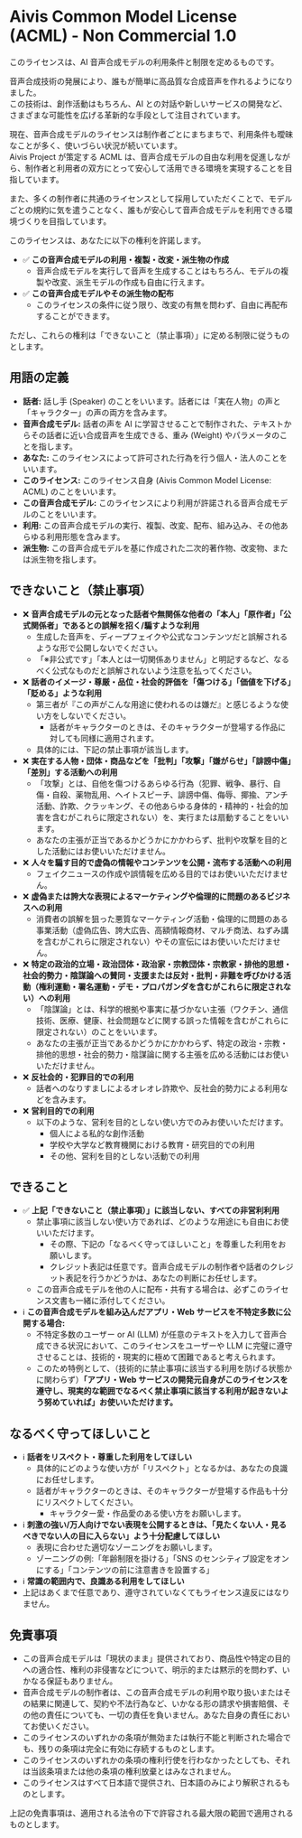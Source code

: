 # Aivis Common Model License (ACML) - Non Commercial 1.0

このライセンスは、AI 音声合成モデルの利用条件と制限を定めるものです。

音声合成技術の発展により、誰もが簡単に高品質な合成音声を作れるようになりました。  
この技術は、創作活動はもちろん、AI との対話や新しいサービスの開発など、さまざまな可能性を広げる革新的な手段として注目されています。

現在、音声合成モデルのライセンスは制作者ごとにまちまちで、利用条件も曖昧なことが多く、使いづらい状況が続いています。  
Aivis Project が策定する ACML は、音声合成モデルの自由な利用を促進しながら、制作者と利用者の双方にとって安心して活用できる環境を実現することを目指しています。

また、多くの制作者に共通のライセンスとして採用していただくことで、モデルごとの規約に気を遣うことなく、誰もが安心して音声合成モデルを利用できる環境づくりを目指しています。

このライセンスは、あなたに以下の権利を許諾します。

- ✅ **この音声合成モデルの利用・複製・改変・派生物の作成**
  - 音声合成モデルを実行して音声を生成することはもちろん、モデルの複製や改変、派生モデルの作成も自由に行えます。
- ✅ **この音声合成モデルやその派生物の配布**
  - このライセンスの条件に従う限り、改変の有無を問わず、自由に再配布することができます。

ただし、これらの権利は「できないこと（禁止事項）」に定める制限に従うものとします。

## 用語の定義

- **話者:** 話し手 (Speaker) のことをいいます。話者には「実在人物」の声と「キャラクター」の声の両方を含みます。
- **音声合成モデル:** 話者の声を AI に学習させることで制作された、テキストからその話者に近い合成音声を生成できる、重み (Weight) やパラメータのことを指します。
- **あなた:** このライセンスによって許可された行為を行う個人・法人のことをいいます。
- **このライセンス:** このライセンス自身 (Aivis Common Model License: ACML) のことをいいます。 
- **この音声合成モデル:** このライセンスにより利用が許諾される音声合成モデルのことをいいます。
- **利用:** この音声合成モデルの実行、複製、改変、配布、組み込み、その他あらゆる利用形態を含みます。
- **派生物:** この音声合成モデルを基に作成された二次的著作物、改変物、または派生物を指します。

## できないこと（禁止事項）

- ❌ **音声合成モデルの元となった話者や無関係な他者の「本人」「原作者」「公式関係者」であるとの誤解を招く/騙すような利用**
  - 生成した音声を、ディープフェイクや公式なコンテンツだと誤解されるような形で公開しないでください。
  - 「※非公式です」「本人とは一切関係ありません」と明記するなど、なるべく公式なものだと誤解されないよう注意を払ってください。
- ❌ **話者のイメージ・尊厳・品位・社会的評価を「傷つける」「価値を下げる」「貶める」ような利用**
  - 第三者が『この声がこんな用途に使われるのは嫌だ』と感じるような使い方をしないでください。
    - 話者がキャラクターのときは、そのキャラクターが登場する作品に対しても同様に適用されます。
  - 具体的には、下記の禁止事項が該当します。
- ❌ **実在する人物・団体・商品などを「批判」「攻撃」「嫌がらせ」「誹謗中傷」「差別」する活動への利用**
  - 「攻撃」とは、自他を傷つけるあらゆる行為（犯罪、戦争、暴行、自傷・自殺、薬物乱用、ヘイトスピーチ、誹謗中傷、侮辱、揶揄、アンチ活動、詐欺、クラッキング、その他あらゆる身体的・精神的・社会的加害を含むがこれらに限定されない）を、実行または扇動することをいいます。
  - あなたの主張が正当であるかどうかにかかわらず、批判や攻撃を目的とした活動にはお使いいただけません。
- ❌ **人々を騙す目的で虚偽の情報やコンテンツを公開・流布する活動への利用**
    - フェイクニュースの作成や誤情報を広める目的ではお使いいただけません。
- ❌ **虚偽または誇大な表現によるマーケティングや倫理的に問題のあるビジネスへの利用**
    - 消費者の誤解を狙った悪質なマーケティング活動・倫理的に問題のある事業活動（虚偽広告、誇大広告、高額情報商材、マルチ商法、ねずみ講を含むがこれらに限定されない）やその宣伝にはお使いいただけません。
- ❌ **特定の政治的立場・政治団体・政治家・宗教団体・宗教家・排他的思想・社会的勢力・陰謀論への賛同・支援または反対・批判・非難を呼びかける活動（権利運動・署名運動・デモ・プロパガンダを含むがこれらに限定されない）への利用**
    - 「陰謀論」とは、科学的根拠や事実に基づかない主張（ワクチン、通信技術、医療、健康、社会問題などに関する誤った情報を含むがこれらに限定されない）のことをいいます。
    - あなたの主張が正当であるかどうかにかかわらず、特定の政治・宗教・排他的思想・社会的勢力・陰謀論に関する主張を広める活動にはお使いいただけません。
- ❌ **反社会的・犯罪目的での利用**
  - 話者へのなりすましによるオレオレ詐欺や、反社会的勢力による利用などを含みます。
- ❌ **営利目的での利用**
  - 以下のような、営利を目的としない使い方でのみお使いいただけます。
    - 個人による私的な創作活動
    - 学校や大学など教育機関における教育・研究目的での利用
    - その他、営利を目的としない活動での利用

## できること

- ✅ **上記「できないこと（禁止事項）」に該当しない、すべての非営利利用**
  - 禁止事項に該当しない使い方であれば、どのような用途にも自由にお使いいただけます。
    - その際、下記の「なるべく守ってほしいこと」を尊重した利用をお願いします。
    - クレジット表記は任意です。音声合成モデルの制作者や話者のクレジット表記を行うかどうかは、あなたの判断にお任せします。
  - この音声合成モデルを他の人に配布・共有する場合は、必ずこのライセンス文書も一緒に添付してください。
- ℹ️ **この音声合成モデルを組み込んだアプリ・Web サービスを不特定多数に公開する場合:**
  - 不特定多数のユーザー or AI (LLM) が任意のテキストを入力して音声合成できる状況において、このライセンスをユーザーや LLM に完璧に遵守させることは、技術的・現実的に極めて困難であると考えられます。
  - このため特例として、（技術的に禁止事項に該当する利用を防げる状態かに関わらず）**「アプリ・Web サービスの開発元自身がこのライセンスを遵守し、現実的な範囲でなるべく禁止事項に該当する利用が起きないよう努めていれば」お使いいただけます。**

## なるべく守ってほしいこと

- ℹ️ **話者をリスペクト・尊重した利用をしてほしい**
  - 具体的にどのような使い方が「リスペクト」となるかは、あなたの良識にお任せします。
  - 話者がキャラクターのときは、そのキャラクターが登場する作品も十分にリスペクトしてください。
    - キャラクター愛・作品愛のある使い方をお願いします。
- ℹ️ **刺激の強い/万人向けでない表現を公開するときは、「見たくない人・見るべきでない人の目に入らない」よう十分配慮してほしい**
  - 表現に合わせた適切なゾーニングをお願いします。
  - ゾーニングの例:「年齢制限を掛ける」「SNS のセンシティブ設定をオンにする」「コンテンツの前に注意書きを設置する」
- ℹ️ **常識の範囲内で、良識ある利用をしてほしい**
- 上記はあくまで任意であり、遵守されていなくてもライセンス違反にはなりません。

## 免責事項

- この音声合成モデルは「現状のまま」提供されており、商品性や特定の目的への適合性、権利の非侵害などについて、明示的または黙示的を問わず、いかなる保証もありません。
- 音声合成モデルの制作者は、この音声合成モデルの利用や取り扱いまたはその結果に関連して、契約や不法行為など、いかなる形の請求や損害賠償、その他の責任についても、一切の責任を負いません。あなた自身の責任においてお使いください。
- このライセンスのいずれかの条項が無効または執行不能と判断された場合でも、残りの条項は完全に有効に存続するものとします。
- このライセンスのいずれかの条項の権利行使を行わなかったとしても、それは当該条項または他の条項の権利放棄とはみなされません。
- このライセンスはすべて日本語で提供され、日本語のみにより解釈されるものとします。

上記の免責事項は、適用される法令の下で許容される最大限の範囲で適用されるものとします。
